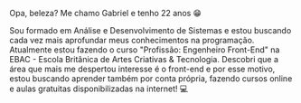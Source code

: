 Opa, beleza? Me chamo Gabriel e tenho 22 anos 😁

Sou formado em Análise e Desenvolvimento de Sistemas e estou buscando cada vez mais aprofundar meus conhecimentos na programação. Atualmente estou fazendo o curso "Profissão: Engenheiro Front-End" na EBAC - Escola Britânica de Artes Criativas & Tecnologia.
Descobri que a área que mais me despertou interesse é o front-end e por esse motivo, estou buscando aprender também por conta própria, fazendo cursos online e aulas gratuitas disponibilizadas na internet! 💻
